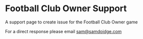 # Football Club Owner Support
A support page to create issue for the Football Club Owner game

For a direct response please email sam@samdoidge.com

